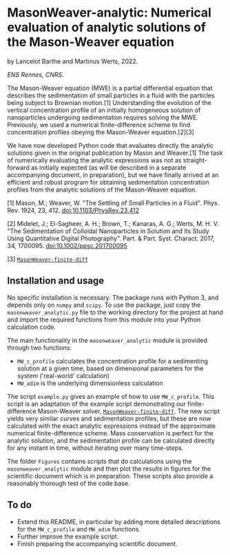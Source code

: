 # MasonWeaver-analytic: Numerical evaluation of analytic solutions of the Mason-Weaver equation

by Lancelot Barthe and Martinus Werts, 2022.

*ENS Rennes, CNRS.*

The Mason-Weaver equation (MWE) is a partial differential equation that describes the sedimentation of small particles in a fluid with the particles being subject to Brownian motion.[1] Understanding the evolution of the vertical concentration profile of an initially homogeneous solution of nanoparticles undergoing sedimentation requires solving the MWE. Previously, we used a numerical finite-difference scheme to find concentration profiles obeying the Mason-Weaver equation.[2][3]

We have now developed Python code that evaluates directly the analytic solutions given  in the original publication by Mason and Weaver.[1] The task of numerically evaluating the analytic expressions was not as straight-forward as initially expected (as will be described in a separate accompanying document, in preparation), but we have finally arrived at an efficient and robust program for obtaining sedimentation concentration profiles from the analytic solutions of the Mason-Weaver equation.


[1] Mason, M.; Weaver, W. "The Settling of Small Particles in a Fluid".
    Phys. Rev. 1924, 23, 412.
    [doi:10.1103/PhysRev.23.412](https://doi.org/10.1103/PhysRev.23.412)

[2] Midelet, J.; El-Sagheer, A. H.; Brown, T.; Kanaras, A. G.;
    Werts, M. H. V. "The Sedimentation of Colloidal Nanoparticles in 
    Solution and Its Study Using Quantitative Digital Photography".
    Part. & Part. Syst. Charact. 2017, 34, 1700095. 
    [doi:10.1002/ppsc.201700095](https://doi.org/10.1002/ppsc.201700095)

[3] [`MasonWeaver-finite-diff`](https://github.com/mhvwerts/MasonWeaver-finite-diff)


## Installation and usage

No specific installation is necessary. The package runs with Python 3, and depends only on `numpy` and `scipy`. To use the package, just copy the `masonweaver_analytic.py` file to the working directory for the project at hand and import the required functions from this module into your Python calculation code.

The main functionality in the `masonweaver_analytic` module is provided through two functions:

- `MW_c_profile` calculates the concentration profile for a sedimenting solution at a given time, based on dimensional parameters for the system ('real-world' calculation)
- `MW_adim` is the underlying dimensionless calculation

The script `example.py` gives an example of how to use `MW_c_profile`. This script is an adaptation of the example script demonstrating our finite-difference Mason-Weaver solver, [`MasonWeaver-finite-diff`](https://github.com/mhvwerts/MasonWeaver-finite-diff). The new script yields very similar curves and sedimentation profiles, but these are now calculated with the exact analytic expressions instead of the approximate numerical finite-difference scheme. Mass conservation is perfect for the analytic solution, and the sedimentation profile can be calculated directly for any instant in time, without iterating over many time-steps.

The folder `Figures` contains scripts that do calculations using the `masonweaver_analytic` module and then plot the results in figures for the scientific document which is in preparation. These scripts also provide a reasonably thorough test of the code base.


## To do

- Extend this README, in particular by adding more detailed descriptions for the `MW_c_profile` and `MW_adim` functions.
- Further improve the example script.
- Finish preparing the accompanying scientific document.

